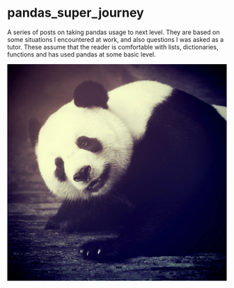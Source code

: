 # pandas_super_journey
A series of posts on taking pandas usage to next level. They are based on some situations I encountered at work, and also questions I was asked as a tutor. These assume that the reader is comfortable with lists, dictionaries, functions and has used pandas at some basic level.

![Image by <a href="https://pixabay.com/users/41330-41330/?utm_source=link-attribution&amp;utm_medium=referral&amp;utm_campaign=image&amp;utm_content=1551814">41330</a> from <a href="https://pixabay.com/?utm_source=link-attribution&amp;utm_medium=referral&amp;utm_campaign=image&amp;utm_content=1551814">Pixabay</a>](images/panda-bear.jpg)

